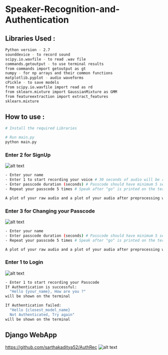 # Speaker-Recognition-and-Authentication

## Libraries Used :
```bash
Python version - 2.7
sounddevice - to record sound  
scipy.io.wavfile - to read .wav file  
commands.getoutput - to use terminal results  
from commands import getoutput as gt  
numpy - for np arrays and their common functions  
matplotlib.pyplot - audio waveforms  
cPickle - to save models  
from scipy.io.wavfile import read as rd  
from sklearn.mixture import GaussianMixture as GMM  
from featureextraction import extract_features  
sklearn.mixture   
```

## How to use :
```bash
# Install the required Libraries

# Run main.py
python main.py

```
### Enter 2 for SignUp
![alt text](https://raw.githubusercontent.com/UtkarshBelwal/Speaker-Recognition-and-Authentication/master/images/SignUp.png)
```bash
- Enter your name
- Enter 1 to start recording your voice # 30 seconds of audio will be recorded (5 samples 6 seconds each)
- Enter passcode duration (seconds) # Passcode should have minimum 5 seconds for audible words
- Repeat your passcode 5 times # Speak after "go" is printed on the terminal

A plot of your raw audio and a plot of your audio after preprocessing will be shown
```
### Enter 3 for Changing your Passcode
![alt text](https://raw.githubusercontent.com/UtkarshBelwal/Speaker-Recognition-and-Authentication/master/images/ChangePassword.png)
```bash
- Enter your name
- Enter passcode duration (seconds) # Passcode should have minimum 5 seconds for audible words
- Repeat your passcode 5 times # Speak after "go" is printed on the terminal

A plot of your raw audio and a plot of your audio after preprocessing will be shown
```
### Enter 1 to Login
![alt text](https://raw.githubusercontent.com/UtkarshBelwal/Speaker-Recognition-and-Authentication/master/images/Login.png)
```bash
- Enter 1 to start recording your Passcode
If Authentication is successful:
  "Hello {your_name}, How are you ?"
will be shown on the terminal

If Authentication failed:
  "Hello {closest_model_name}
  Not Authenticated, Try again"
will be shown on the terminal
```

## Django WebApp
https://github.com/sarthakaditya52/AuthRec
![alt text](https://raw.githubusercontent.com/UtkarshBelwal/Speaker-Recognition-and-Authentication/master/images/django.png)
